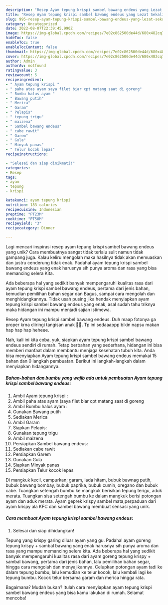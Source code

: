 ```yaml
---
description: "Resep Ayam tepung krispi sambel bawang endeus yang Lezat Sekali"
title: "Resep Ayam tepung krispi sambel bawang endeus yang Lezat Sekali"
slug: 995-resep-ayam-tepung-krispi-sambel-bawang-endeus-yang-lezat-sekali
category: Uncategorized
date: 2022-08-07T22:39:45.990Z
image: https://img-global.cpcdn.com/recipes/7e02c862500de44d/680x482cq70/ayam-tepung-krispi-sambel-bawang-endeus-foto-resep-utama.jpg
hideToc: false
enableToc: true
enableTocContent: false
thumbnail: https://img-global.cpcdn.com/recipes/7e02c862500de44d/680x482cq70/ayam-tepung-krispi-sambel-bawang-endeus-foto-resep-utama.jpg
cover: https://img-global.cpcdn.com/recipes/7e02c862500de44d/680x482cq70/ayam-tepung-krispi-sambel-bawang-endeus-foto-resep-utama.jpg
author: Admin
authorAv: notfound
ratingvalue: 3
reviewcount: 5
recipeingredient:
- " Ayam tepung krispi "
- " paha atas ayam saya filet biar cpt matang saat di goreng"
- " Bumbu halus ayam "
- " Bawang putih"
- " Merica"
- " Garam"
- " Pelapis"
- " tepung trigu"
- " maizena"
- " Sambel bawang endeus"
- " cabe rawit"
- " Garem"
- " Gula"
- " Minyak panas"
- " Telur kocok lepas"
recipeinstructions:

- "Selesai dan siap dinikmati!"
categories:
- Resep
tags:
- ayam
- tepung
- krispi

katakunci: ayam tepung krispi 
nutrition: 183 calories
recipecuisine: Indonesian
preptime: "PT23M"
cooktime: "PT50M"
recipeyield: "3"
recipecategory: Dinner

---
```





Lagi mencari inspirasi resep ayam tepung krispi sambel bawang endeus yang unik? Cara membuatnya sangat tidak terlalu sulit namun tidak gampang juga. Kalau keliru mengolah maka hasilnya tidak akan memuaskan dan justru cenderung tidak enak. Padahal ayam tepung krispi sambel bawang endeus yang enak harusnya sih punya aroma dan rasa yang bisa memancing selera Kita.





Ada beberapa hal yang sedikit banyak mempengaruhi kualitas rasa dari ayam tepung krispi sambel bawang endeus, pertama dari jenis bahan, kemudian pemilihan bahan segar dan Bagus, sampai cara mengolah dan menghidangkannya. Tidak usah pusing jika hendak menyiapkan ayam tepung krispi sambel bawang endeus yang enak,      asal sudah tahu triknya maka hidangan ini mampu menjadi sajian istimewa.














Resep Ayam tepung krispi sambel bawang endeus. Duh maap fotonya ga proper krna diiringi tangisan anak 🤣🤣. Tp ini sedaaappp bikin napsu makan hap hap hap heheee.






Nah, kali ini kita coba, yuk, siapkan ayam tepung krispi sambel bawang endeus sendiri di rumah. Tetap berbahan yang sederhana, hidangan ini bisa memberi manfaat dalam membantu menjaga kesehatan tubuh kita. Anda bisa menyiapkan Ayam tepung krispi sambel bawang endeus memakai 15 bahan dan 0 langkah pembuatan. Berikut ini langkah-langkah dalam menyiapkan hidangannya.

<!--inarticleads1-->

##### Bahan-bahan dan bumbu yang wajib ada untuk pembuatan Ayam tepung krispi sambel bawang endeus:

1. Ambil  Ayam tepung krispi :
1. Ambil  paha atas ayam (saya filet biar cpt matang saat di goreng
1. Ambil  Bumbu halus ayam :
1. Gunakan  Bawang putih
1. Sediakan  Merica
1. Ambil  Garam
1. Siapkan  Pelapis:
1. Gunakan  tepung trigu
1. Ambil  maizena
1. Persiapkan  Sambel bawang endeus:
1. Sediakan  cabe rawit
1. Persiapkan  Garem
1. Gunakan  Gula
1. Siapkan  Minyak panas
1. Persiapkan  Telur kocok lepas


Di mangkuk kecil, campurkan; garam, lada hitam, bubuk bawnag putih, bubuk bawang bombay, bubuk paprika, bubuk cumin, oregano dan bubuk cabe. Tuangkan setengah bumbu ke mangkuk berisikan tepung terigu, aduk merata. Tuangkan sisa setengah bumbu ke dalam mangkuk berisi potongan ayam dan aduk merata. Ayam geprek krispy sambel mata,perpaduan dari ayam krispy ala KFC dan sambel bawang membuat sensasi yang unik. 

<!--inarticleads2-->

##### Cara membuat Ayam tepung krispi sambel bawang endeus:


1. Selesai dan siap dihidangkan!

Tepung yang krispy garing diluar ayam yang gu. Padahal ayam goreng tepung krispy + sambal bawang yang enak harusnya sih punya aroma dan rasa yang mampu memancing selera kita. Ada beberapa hal yang sedikit banyak mempengaruhi kualitas rasa dari ayam goreng tepung krispy + sambal bawang, pertama dari jenis bahan, lalu pemilihan bahan segar, hingga cara mengolah dan menyajikannya. Celupkan potongan ayam tadi ke dalam tepung bumbu, lalu kemudian ke telur kocok, lalu kembali lagi ke tepung bumbu. Kocok telur bersama garam dan merica hingga rata. 

Bagaimana? Mudah bukan? Itulah cara menyiapkan ayam tepung krispi sambel bawang endeus yang bisa kamu lakukan di rumah. Selamat mencoba!

